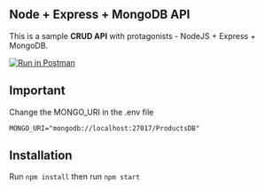 ## Node + Express + MongoDB API

This is a sample **CRUD API** with protagonists - NodeJS + Express + MongoDB.

[![Run in Postman](https://run.pstmn.io/button.svg)](https://app.getpostman.com/run-collection/918bbc5d6e52edc107b8)

## Important

Change the MONGO_URI in the .env file

`MONGO_URI="mongodb://localhost:27017/ProductsDB"`

## Installation

Run `npm install` then run `npm start`
